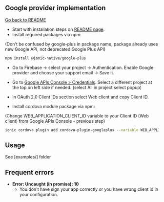 ## Google provider implementation

[Go back to README](../README.md)

- Start with installation steps on [README page](../README.md).
- Install required packages via npm:

(Don't be confused by google-plus in package name, package already uses new Google API, not deprecated Google Plus API)
``` bash
npm install @ionic-native/google-plus
```

- Go to Firebase -> select your project -> Authentication.
Enable Google provider and choose your support email -> Save it.

- Go to [Google APIs Console > Credentials](https://console.developers.google.com/apis/credentials/).
Select a different project at the top on left side if needed. (select All in project select popup)

- In OAuth 2.0 Client IDs section select Web client and copy Client ID.

- Install cordova module package via npm:

(Change WEB_APPLICATION_CLIENT_ID variable to your Client ID (Web client) from Google APIs Console - previous step)
``` bash
ionic cordova plugin add cordova-plugin-googleplus --variable WEB_APPLICATION_CLIENT_ID="xxx.apps.googleusercontent.com"
```

## Usage

See [examples/] folder

## Frequent errors

- **Error: Uncaught (in promise): 10**
  - You don't have sign your app correctly or you have wrong client id in your configuration.

